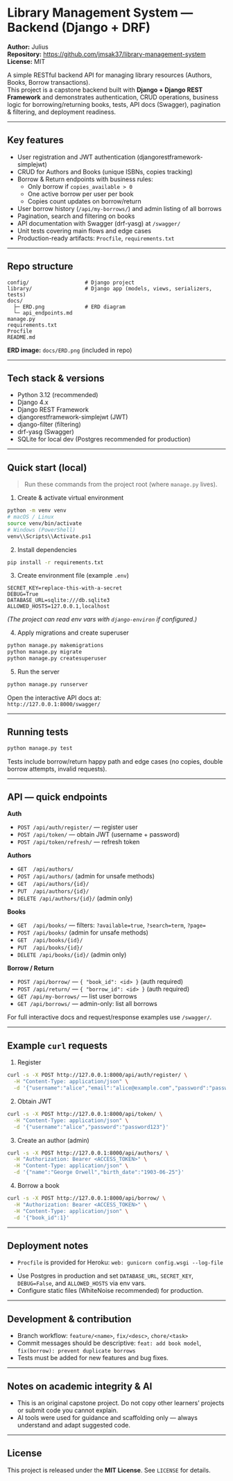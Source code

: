 # Library Management System — Backend (Django + DRF)

**Author:** Julius  
**Repository:** https://github.com/jmsak37/library-management-system  
**License:** MIT

A simple RESTful backend API for managing library resources (Authors, Books, Borrow transactions).  
This project is a capstone backend built with **Django + Django REST Framework** and demonstrates authentication, CRUD operations, business logic for borrowing/returning books, tests, API docs (Swagger), pagination & filtering, and deployment readiness.

---

## Key features
- User registration and JWT authentication (djangorestframework-simplejwt)  
- CRUD for Authors and Books (unique ISBNs, copies tracking)  
- Borrow & Return endpoints with business rules:
  - Only borrow if `copies_available > 0`
  - One active borrow per user per book
  - Copies count updates on borrow/return
- User borrow history (`/api/my-borrows/`) and admin listing of all borrows
- Pagination, search and filtering on books
- API documentation with Swagger (drf-yasg) at `/swagger/`
- Unit tests covering main flows and edge cases
- Production-ready artifacts: `Procfile`, `requirements.txt`

---

## Repo structure
```
config/                  # Django project
library/                 # Django app (models, views, serializers, tests)
docs/
  ├─ ERD.png             # ERD diagram
  └─ api_endpoints.md
manage.py
requirements.txt
Procfile
README.md
```

**ERD image:** `docs/ERD.png` (included in repo)

---

## Tech stack & versions
- Python 3.12 (recommended)  
- Django 4.x  
- Django REST Framework  
- djangorestframework-simplejwt (JWT)  
- django-filter (filtering)  
- drf-yasg (Swagger)  
- SQLite for local dev (Postgres recommended for production)

---

## Quick start (local)

> Run these commands from the project root (where `manage.py` lives).

1. Create & activate virtual environment
```bash
python -m venv venv
# macOS / Linux
source venv/bin/activate
# Windows (PowerShell)
venv\\Scripts\\Activate.ps1
```

2. Install dependencies
```bash
pip install -r requirements.txt
```

3. Create environment file (example `.env`)
```
SECRET_KEY=replace-this-with-a-secret
DEBUG=True
DATABASE_URL=sqlite:///db.sqlite3
ALLOWED_HOSTS=127.0.0.1,localhost
```
*(The project can read env vars with `django-environ` if configured.)*

4. Apply migrations and create superuser
```bash
python manage.py makemigrations
python manage.py migrate
python manage.py createsuperuser
```

5. Run the server
```bash
python manage.py runserver
```

Open the interactive API docs at:  
`http://127.0.0.1:8000/swagger/`

---

## Running tests
```bash
python manage.py test
```
Tests include borrow/return happy path and edge cases (no copies, double borrow attempts, invalid requests).

---

## API — quick endpoints

**Auth**
- `POST /api/auth/register/` — register user  
- `POST /api/token/` — obtain JWT (username + password)  
- `POST /api/token/refresh/` — refresh token

**Authors**
- `GET  /api/authors/`
- `POST /api/authors/` (admin for unsafe methods)
- `GET  /api/authors/{id}/`
- `PUT  /api/authors/{id}/`
- `DELETE /api/authors/{id}/` (admin only)

**Books**
- `GET  /api/books/` — filters: `?available=true`, `?search=term`, `?page=`
- `POST /api/books/` (admin for unsafe methods)
- `GET  /api/books/{id}/`
- `PUT  /api/books/{id}/`
- `DELETE /api/books/{id}/` (admin only)

**Borrow / Return**
- `POST /api/borrow/` — `{ "book_id": <id> }` (auth required)
- `POST /api/return/` — `{ "borrow_id": <id> }` (auth required)
- `GET /api/my-borrows/` — list user borrows
- `GET /api/borrows/` — admin-only: list all borrows

For full interactive docs and request/response examples use `/swagger/`.

---

## Example `curl` requests

1. Register
```bash
curl -s -X POST http://127.0.0.1:8000/api/auth/register/ \
  -H "Content-Type: application/json" \
  -d '{"username":"alice","email":"alice@example.com","password":"password123"}'
```

2. Obtain JWT
```bash
curl -s -X POST http://127.0.0.1:8000/api/token/ \
  -H "Content-Type: application/json" \
  -d '{"username":"alice","password":"password123"}'
```

3. Create an author (admin)
```bash
curl -s -X POST http://127.0.0.1:8000/api/authors/ \
  -H "Authorization: Bearer <ACCESS_TOKEN>" \
  -H "Content-Type: application/json" \
  -d '{"name":"George Orwell","birth_date":"1903-06-25"}'
```

4. Borrow a book
```bash
curl -s -X POST http://127.0.0.1:8000/api/borrow/ \
  -H "Authorization: Bearer <ACCESS_TOKEN>" \
  -H "Content-Type: application/json" \
  -d '{"book_id":1}'
```

---

## Deployment notes
- `Procfile` is provided for Heroku: `web: gunicorn config.wsgi --log-file -`  
- Use Postgres in production and set `DATABASE_URL`, `SECRET_KEY`, `DEBUG=False`, and `ALLOWED_HOSTS` via env vars.  
- Configure static files (WhiteNoise recommended) for production.

---

## Development & contribution
- Branch workflow: `feature/<name>`, `fix/<desc>`, `chore/<task>`  
- Commit messages should be descriptive: `feat: add book model`, `fix(borrow): prevent duplicate borrows`  
- Tests must be added for new features and bug fixes.

---

## Notes on academic integrity & AI
- This is an original capstone project. Do not copy other learners’ projects or submit code you cannot explain.  
- AI tools were used for guidance and scaffolding only — always understand and adapt suggested code.

---

## License
This project is released under the **MIT License**. See `LICENSE` for details.
